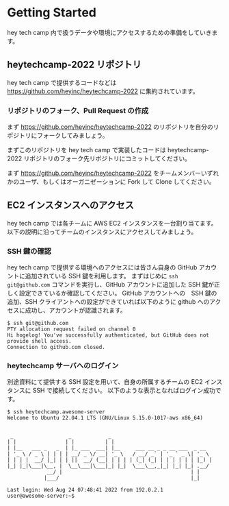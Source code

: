 # Getting Started
hey tech camp 内で扱うデータや環境にアクセスするための準備をしていきます。

## heytechcamp-2022 リポジトリ
hey tech camp で提供するコードなどは <https://github.com/heyinc/heytechcamp-2022> に集約されています。

### リポジトリのフォーク、Pull Request の作成
まず <https://github.com/heyinc/heytechcamp-2022> のリポジトリを自分のリポジトリにフォークしてみましょう。



まずこのリポジトリを
hey tech camp で実装したコードは heytechcamp-2022 リポジトリのフォーク先リポジトリにコミットしてください。

まず <https://github.com/heyinc/heytechcamp-2022> をチームメンバーいずれかのユーザ、もしくはオーガニゼーションに Fork して Clone してください。


## EC2 インスタンスへのアクセス
hey tech camp では各チームに AWS EC2 インスタンスを一台割り当てます。
以下の説明に沿ってチームのインスタンスにアクセスしてみましょう。

### SSH 鍵の確認
hey tech camp で提供する環境へのアクセスには皆さん自身の GitHub アカウントに追加されている SSH 鍵を利用します。
まずはじめに `ssh git@github.com` コマンドを実行し、GitHub アカウントに追加した SSH 鍵が正しく設定できているか確認してください。
GitHub アカウントへの　SSH 鍵の追加、SSH クライアントへの設定ができていれば以下のように github へのアクセスに成功し、アカウントが認識されます。

```console
$ ssh git@github.com
PTY allocation request failed on channel 0
Hi hogelog! You've successfully authenticated, but GitHub does not provide shell access.
Connection to github.com closed.
```

### heytechcamp サーバへのログイン
別途資料にて提供する SSH 設定を用いて、自身の所属するチームの EC2 インスタンスに SSH で接続してください。
以下のような表示となればログイン成功です。

```console
$ ssh heytechcamp.awesome-server
Welcome to Ubuntu 22.04.1 LTS (GNU/Linux 5.15.0-1017-aws x86_64)


 _                  _            _
| |                | |          | |
| |__   ___ _   _  | |_ ___  ___| |__     ___ __ _ _ __ ___  _ __
| '_ \ / _ \ | | | | __/ _ \/ __| '_ \   / __/ _` | '_ ` _ \| '_ \
| | | |  __/ |_| | | ||  __/ (__| | | | | (_| (_| | | | | | | |_) |
|_| |_|\___|\__, |  \__\___|\___|_| |_|  \___\__,_|_| |_| |_| .__/
             __/ |                                          | |
            |___/                                           |_|

Last login: Wed Aug 24 07:48:41 2022 from 192.0.2.1
user@awesome-server:~$ 
```
